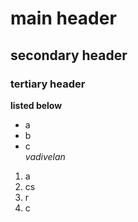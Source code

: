 # main header
## secondary header
### tertiary header

**listed below**
* a
* b
* c  
*vadivelan*

1. a
2. cs
2. r
3. c
